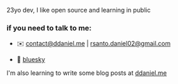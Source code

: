 23yo dev, I like open source and learning in public

### if you need to talk to me:

- ✉️ [contact@ddaniel.me](mailto:contact@ddaniel.me) | [rsanto.daniel02@gmail.com](mailto:rsanto.daniel02@gmail.com)

- 🐤 [bluesky](https://bsky.app/profile/ddaniel.me)

I'm also learning to write some blog posts at [ddaniel.me](https://ddaniel.me/blog)
